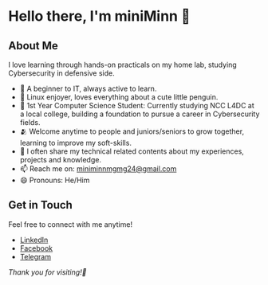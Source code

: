 # Hello there, I'm miniMinn 👋

## About Me

I love learning through hands-on practicals on my home lab, studying Cybersecurity in defensive side.

- 🔰 A beginner to IT, always active to learn.
- 🐧 Linux enjoyer, loves everything about a cute little penguin.
- 🌱 1st Year Computer Science Student: Currently studying NCC L4DC at a local college, building a foundation to pursue a career in Cybersecurity fields.
- 🫂 Welcome anytime to people and juniors/seniors to grow together, learning to improve my soft-skills.
- 📝 I often share my technical related contents about my experiences, projects and knowledge.
- 📫 Reach me on: miniminnmgmg24@gmail.com
- 😄 Pronouns: He/Him


## Get in Touch

Feel free to connect with me anytime!

- [LinkedIn](https://www.linkedin.com/in/minn-maung-maung-03352028a/)
- [Facebook](https://www.facebook.com/profile.php?id=100087719122627)
- [Telegram](t.me/@miniMinn24)


*Thank you for visiting!🌿*
